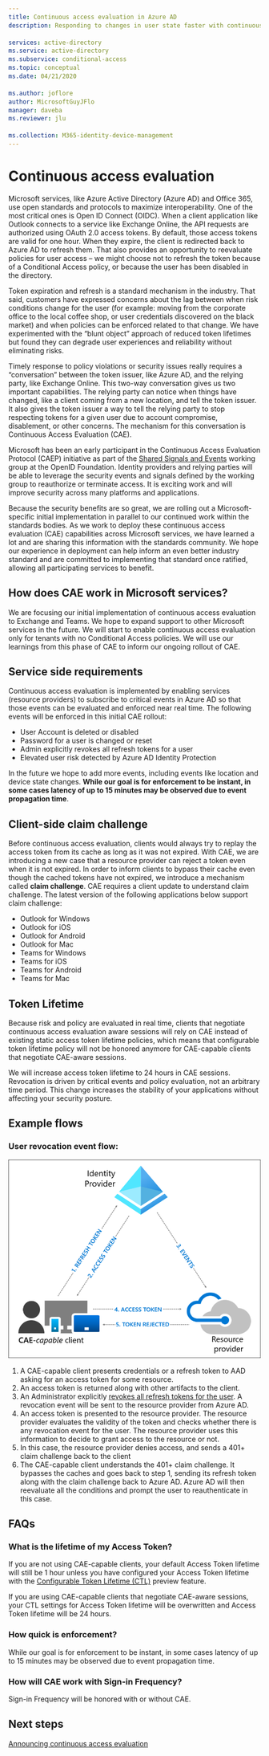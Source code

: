 ```yaml
---
title: Continuous access evaluation in Azure AD
description: Responding to changes in user state faster with continuous access evaluation in Azure AD

services: active-directory
ms.service: active-directory
ms.subservice: conditional-access
ms.topic: conceptual
ms.date: 04/21/2020

ms.author: joflore
author: MicrosoftGuyJFlo
manager: daveba
ms.reviewer: jlu

ms.collection: M365-identity-device-management
---
```

# Continuous access evaluation

Microsoft services, like Azure Active Directory (Azure AD) and Office 365, use open standards and protocols to maximize interoperability. One of the most critical ones is Open ID Connect (OIDC). When a client application like Outlook connects to a service like Exchange Online, the API requests are authorized using OAuth 2.0 access tokens. By default, those access tokens are valid for one hour. When they expire, the client is redirected back to Azure AD to refresh them. That also provides an opportunity to reevaluate policies for user access – we might choose not to refresh the token because of a Conditional Access policy, or because the user has been disabled in the directory. 

Token expiration and refresh is a standard mechanism in the industry. That said, customers have expressed concerns about the lag between when risk conditions change for the user (for example: moving from the corporate office to the local coffee shop, or user credentials discovered on the black market) and when policies can be enforced related to that change. We have experimented with the “blunt object” approach of reduced token lifetimes but found they can degrade user experiences and reliability without eliminating risks.

Timely response to policy violations or security issues really requires a “conversation” between the token issuer, like Azure AD, and the relying party, like Exchange Online. This two-way conversation gives us two important capabilities. The relying party can notice when things have changed, like a client coming from a new location, and tell the token issuer. It also gives the token issuer a way to tell the relying party to stop respecting tokens for a given user due to account compromise, disablement, or other concerns. The mechanism for this conversation is Continuous Access Evaluation (CAE).

Microsoft has been an early participant in the Continuous Access Evaluation Protocol (CAEP) initiative as part of the [Shared Signals and Events](https://openid.net/wg/sse/) working group at the OpenID Foundation. Identity providers and relying parties will be able to leverage the security events and signals defined by the working group to reauthorize or terminate access. It is exciting work and will improve security across many platforms and applications.

Because the security benefits are so great, we are rolling out a Microsoft-specific initial implementation in parallel to our continued work within the standards bodies. As we work to deploy these continuous access evaluation (CAE) capabilities across Microsoft services, we have learned a lot and are sharing this information with the standards community. We hope our experience in deployment can help inform an even better industry standard and are committed to implementing that standard once ratified, allowing all participating services to benefit.

## How does CAE work in Microsoft services?

We are focusing our initial implementation of continuous access evaluation to Exchange and Teams. We hope to expand support to other Microsoft services in the future. We will start to enable continuous access evaluation only for tenants with no Conditional Access policies. We will use our learnings from this phase of CAE to inform our ongoing rollout of CAE.

## Service side requirements

Continuous access evaluation is implemented by enabling services (resource providers) to subscribe to critical events in Azure AD so that those events can be evaluated and enforced near real time. The following events will be enforced in this initial CAE rollout:

- User Account is deleted or disabled
- Password for a user is changed or reset
- Admin explicitly revokes all refresh tokens for a user
- Elevated user risk detected by Azure AD Identity Protection

In the future we hope to add more events, including events like location and device state changes. **While our goal is for enforcement to be instant, in some cases latency of up to 15 minutes may be observed due to event propagation time**. 

## Client-side claim challenge

Before continuous access evaluation, clients would always try to replay the access token from its cache as long as it was not expired. With CAE, we are introducing a new case that a resource provider can reject a token even when it is not expired. In order to inform clients to bypass their cache even though the cached tokens have not expired, we introduce a mechanism called **claim challenge**. CAE requires a client update to understand claim challenge. The latest version of the following applications below support claim challenge:

- Outlook for Windows 
- Outlook for iOS 
- Outlook for Android 
- Outlook for Mac 
- Teams for Windows
- Teams for iOS 
- Teams for Android 
- Teams for Mac 

## Token Lifetime

Because risk and policy are evaluated in real time, clients that negotiate continuous access evaluation aware sessions will rely on CAE instead of existing static access token lifetime policies, which means that configurable token lifetime policy will not be honored anymore for CAE-capable clients that negotiate CAE-aware sessions.

We will increase access token lifetime to 24 hours in CAE sessions. Revocation is driven by critical events and policy evaluation, not an arbitrary time period. This change increases the stability of your applications without affecting your security posture. 

## Example flows

### User revocation event flow:

![User revocation event flow](./media/concept-fundamentals-continuous-access-evaluation/user-revocation-event-flow.png)

1. A CAE-capable client presents credentials or a refresh token to AAD asking for an access token for some resource.
1. An access token is returned along with other artifacts to the client.
1. An Administrator explicitly [revokes all refresh tokens for the user](https://docs.microsoft.com/powershell/module/azuread/revoke-azureaduserallrefreshtoken?view=azureadps-2.0). A revocation event will be sent to the resource provider from Azure AD.
1. An access token is presented to the resource provider. The resource provider evaluates the validity of the token and checks whether there is any revocation event for the user. The resource provider uses this information to decide to grant access to the resource or not.
1. In this case, the resource provider denies access, and sends a 401+ claim challenge back to the client
1. The CAE-capable client understands the 401+ claim challenge. It bypasses the caches and goes back to step 1, sending its refresh token along with the claim challenge back to Azure AD. Azure AD will then reevaluate all the conditions and prompt the user to reauthenticate in this case.

## FAQs

### What is the lifetime of my Access Token?

If you are not using CAE-capable clients, your default Access Token lifetime will still be 1 hour unless you have configured your Access Token lifetime with the [Configurable Token Lifetime (CTL)](../develop/active-directory-configurable-token-lifetimes.md) preview feature.

If you are using CAE-capable clients that negotiate CAE-aware sessions, your CTL settings for Access Token lifetime will be overwritten and Access Token lifetime will be 24 hours.

### How quick is enforcement?

While our goal is for enforcement to be instant, in some cases latency of up to 15 minutes may be observed due to event propagation time.

### How will CAE work with Sign-in Frequency?

Sign-in Frequency will be honored with or without CAE.

## Next steps

[Announcing continuous access evaluation](https://techcommunity.microsoft.com/t5/azure-active-directory-identity/moving-towards-real-time-policy-and-security-enforcement/ba-p/1276933)
